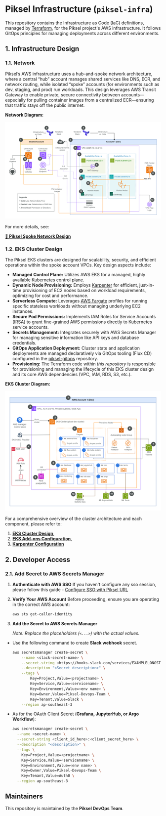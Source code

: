 # Piksel Infrastructure (`piksel-infra`)

This repository contains the Infrastructure as Code (IaC) definitions, managed by [Terraform](https://www.terraform.io/), for the Piksel project's AWS infrastructure. It follows GitOps principles for managing deployments across different environments.

## 1. Infrastructure Design

### 1.1. Network

Piksel’s AWS infrastructure uses a hub-and-spoke network architecture, where a central “hub” account manages shared services like DNS, ECR, and network routing, while isolated “spoke” accounts (for environments such as dev, staging, and prod) run workloads. This design leverages AWS Transit Gateway to enable private, secure connectivity between accounts—especially for pulling container images from a centralized ECR—ensuring that traffic stays off the public internet.

**Network Diagram:**

<img src=".images/spoke-network.png" width="700" height="auto">

For more details, see:

[**🔗 Piksel Spoke Network Design**](https://github.com/piksel-ina/piksel-document/blob/main/architecture/spoke-network-design.md)

### 1.2. EKS Cluster Design

The Piksel EKS clusters are designed for scalability, security, and efficient operations within the spoke account VPCs. Key design aspects include:

- **Managed Control Plane:** Utilizes AWS EKS for a managed, highly available Kubernetes control plane.
- **Dynamic Node Provisioning:** Employs [Karpenter](https://karpenter.sh/) for efficient, just-in-time provisioning of EC2 nodes based on workload requirements, optimizing for cost and performance.
- **Serverless Compute:** Leverages [AWS Fargate](https://aws.amazon.com/fargate/) profiles for running specific stateless workloads without managing underlying EC2 instances.
- **Secure Pod Permissions:** Implements IAM Roles for Service Accounts (IRSA) to grant fine-grained AWS permissions directly to Kubernetes service accounts.
- **Secrets Management:** Integrates securely with AWS Secrets Manager for managing sensitive information like API keys and database credentials.
- **GitOps Application Deployment:** Cluster state and application deployments are managed declaratively via GitOps tooling (Flux CD) configured in the [piksel-gitops](https://github.com/piksel-ina/piksel-gitops) repository.
- **Provisioning:** The Terraform code within _this repository_ is responsible for provisioning and managing the lifecycle of this EKS cluster design and its core AWS dependencies (VPC, IAM, RDS, S3, etc.).

**EKS Cluster Diagram:**

<img src=".images/eks-cluster-overview.png" width="700" height="auto">

For a comprehensive overview of the cluster architecture and each component, please refer to:

1. [**EKS Cluster Design**](https://github.com/piksel-ina/piksel-document/blob/main/architecture/eks-cluster-design.md),
2. [**EKS Add-ons Configuration**](https://github.com/piksel-ina/piksel-document/blob/main/architecture/eks-addons.md),
3. [**Karpenter Configuration**](https://github.com/piksel-ina/piksel-document/blob/main/architecture/karpenter.md)

## 2. Developer Access

### 2.1. Add Secret to AWS Secrets Manager

1. **Authenticate with AWS SSO**
   If you haven't configure any sso session, please follow this guide - [Configure SSO with Piksel URL](https://github.com/piksel-ina/piksel-document/blob/main/operations/02-AWS-identity-center-guide.md#aws-cli-setup-and-access)

2. **Verify Your AWS Account**
   Before proceeding, ensure you are operating in the correct AWS account:

   ```bash
   aws sts get-caller-identity
   ```

3. **Add the Secret to AWS Secrets Manager**

   _Note: Replace the placeholders (`<...>`) with the actual values._

- Use the following command to create **Slack webhook** secret.
  ```bash
  aws secretsmanager create-secret \
      --name <slack-secret-name> \
      --secret-string <https://hooks.slack.com/services/EXAMPLELONGSTRIN> \
      --description "<Secret description>" \
      --tags \
          Key=Project,Value=<projectname> \
          Key=Service,Value=<servicename> \
          Key=Environment,Value=<env name> \
          Key=Owner,Value=Piksel-Devops-Team \
          Key=Tenant,Value=Slack \
      --region ap-southeast-3
  ```
- As for the OAuth Client Secret (**Grafana, JupyterHub, or Argo Workflow**):
  ```bash
  aws secretsmanager create-secret \
    --name <secret-name> \
    --secret-string <client_id_here>:<client_secret_here> \
    --description "<description>" \
    --tags \
      Key=Project,Value=<projectname> \
      Key=Service,Value=<servicename> \
      Key=Environment,Value=<env name> \
      Key=Owner,Value=Piksel-Devops-Team \
      Key=Tenant,Value=Auth0 \
    --region ap-southeast-3
  ```

## Maintainers

This repository is maintained by the **Piksel DevOps Team**.
